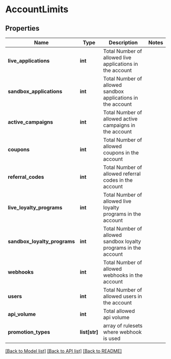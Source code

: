 # AccountLimits

## Properties
Name | Type | Description | Notes
------------ | ------------- | ------------- | -------------
**live_applications** | **int** | Total Number of allowed live applications in the account | 
**sandbox_applications** | **int** | Total Number of allowed sandbox applications in the account | 
**active_campaigns** | **int** | Total Number of allowed active campaigns in the account | 
**coupons** | **int** | Total Number of allowed coupons in the account | 
**referral_codes** | **int** | Total Number of allowed referral codes in the account | 
**live_loyalty_programs** | **int** | Total Number of allowed live loyalty programs in the account | 
**sandbox_loyalty_programs** | **int** | Total Number of allowed sandbox loyalty programs in the account | 
**webhooks** | **int** | Total Number of allowed webhooks in the account | 
**users** | **int** | Total Number of allowed users in the account | 
**api_volume** | **int** | Total allowed api volume | 
**promotion_types** | **list[str]** | array of rulesets where webhook is used | 

[[Back to Model list]](../README.md#documentation-for-models) [[Back to API list]](../README.md#documentation-for-api-endpoints) [[Back to README]](../README.md)


